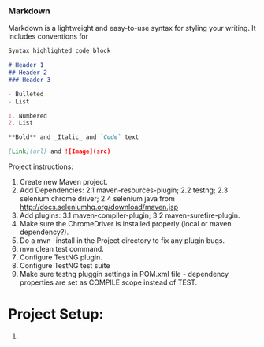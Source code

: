 

### Markdown

Markdown is a lightweight and easy-to-use syntax for styling your writing. It includes conventions for

```markdown
Syntax highlighted code block

# Header 1
## Header 2
### Header 3

- Bulleted
- List

1. Numbered
2. List

**Bold** and _Italic_ and `Code` text

[Link](url) and ![Image](src)
```



Project instructions:

1. Create new Maven project.
2. Add Dependencies:
	2.1 maven-resources-plugin;
	2.2 testng;
	2.3 selenium chrome driver;
	2.4 selenium java from http://docs.seleniumhq.org/download/maven.jsp
3. Add plugins:
	3.1 maven-compiler-plugin;
	3.2 maven-surefire-plugin.
4. Make sure the ChromeDriver is installed properly (local or maven dependency?).
5. Do a mvn -install in the Project directory to fix any plugin bugs.
6. mvn clean test command.
7. Configure TestNG plugin.
8. Configure TestNG test suite
9. Make sure testng pluggin settings in POM.xml file - dependency properties are set as COMPILE scope instead of TEST.

# Project Setup:

1. 